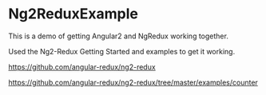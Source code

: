 # Ng2ReduxExample

This is a demo of getting Angular2 and NgRedux working together.

Used the Ng2-Redux Getting Started and examples to get it working.

https://github.com/angular-redux/ng2-redux

https://github.com/angular-redux/ng2-redux/tree/master/examples/counter